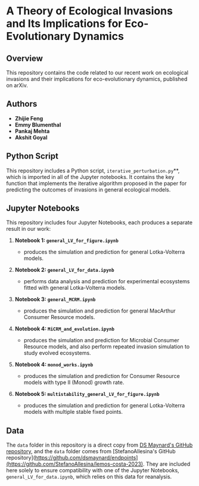 # A Theory of Ecological Invasions and Its Implications for Eco-Evolutionary Dynamics

## Overview

This repository contains the code related to our recent work on ecological invasions and their implications for eco-evolutionary dynamics, published on arXiv. 

## Authors

- **Zhijie Feng**
- **Emmy Blumenthal**
- **Pankaj Mehta**
- **Akshit Goyal**

## Python Script
This repository includes a Python script, `iterative_perturbation.py`**, which is imported in all of the Jupyter notebooks. It contains the key function that implements the iterative algorithm proposed in the paper for predicting the outcomes of invasions in general ecological models.
## Jupyter Notebooks

This repository includes four Jupyter Notebooks, each produces a separate result in our work:

1. **Notebook 1: `general_LV_for_figure.ipynb`**
   - produces the simulation and prediction for general Lotka-Volterra models.

2. **Notebook 2: `general_LV_for_data.ipynb`**
   - performs data analysis and prediction for experimental ecosystems fitted with general Lotka-Volterra models.

3. **Notebook 3: `general_MCRM.ipynb`**
   - produces the simulation and prediction for general MacArthur Consumer Resource models.

4. **Notebook 4: `MiCRM_and_evolution.ipynb`**
   - produces the simulation and prediction for Microbial Consumer Resource models, and also perform repeated invasion simulation to study evolved ecosystems.

5. **Notebook 4: `monod_works.ipynb`**
   - produces the simulation and prediction for Consumer Resource models with type II (Monod) growth rate.

6. **Notebook 5: `multistability_general_LV_for_figure.ipynb`**
   - produces the simulation and prediction for general Lotka-Volterra models with multiple stable fixed points.


## Data
The `data` folder in this repository is a direct copy from [DS Maynard's GitHub repository](https://github.com/dsmaynard/endpoints), and the `data` folder comes from [StefanoAllesina's GitHub repository](https://github.com/dsmaynard/endpoints](https://github.com/StefanoAllesina/lemos-costa-2023). They are included here solely to ensure compatibility with one of the Jupyter Notebooks, `general_LV_for_data.ipynb`, which relies on this data for reanalysis. 
